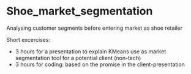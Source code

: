 # Shoe_market_segmentation
Analysing customer segments before entering market as shoe retailer

Short excercises:
- 3 hours for a presentation to explain KMeans use as market segmentation tool for a potential client (non-tech)
- 3 hours for coding: based on the promise in the client-presentation

